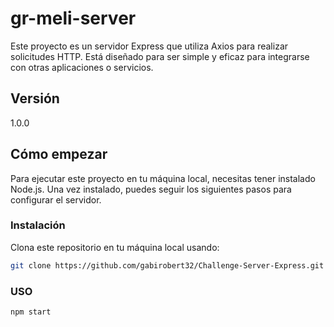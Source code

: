 # gr-meli-server

Este proyecto es un servidor Express que utiliza Axios para realizar solicitudes HTTP. Está diseñado para ser simple y eficaz para integrarse con otras aplicaciones o servicios.

## Versión

1.0.0

## Cómo empezar

Para ejecutar este proyecto en tu máquina local, necesitas tener instalado Node.js. Una vez instalado, puedes seguir los siguientes pasos para configurar el servidor.

### Instalación

Clona este repositorio en tu máquina local usando:

```bash
git clone https://github.com/gabirobert32/Challenge-Server-Express.git


```

### USO

```bash
npm start
```

